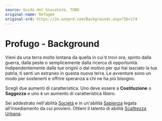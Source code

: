 ```yaml
---
source: Guida del Giocatore, TODO
original-name: Refugee
original-srd: https://2e.aonprd.com/Backgrounds.aspx?ID=174
---
```


# Profugo - Background

Vieni da una terra molto lontana da quella in cui ti trovi ora, spinto dalla
guerra, dalla peste o semplicemente dalla ricerca di opportunità.
Indipendentemente dalle tue origini o dal motivo per qui hai lasciato la tua
patria, ti senti un estraneo in questa nuova terra. Le avventure sono un modo
per sostenerti e offrire speranza a chi ne ha più bisogno.

Scegli due aumenti di caratteristica. Uno deve essere a **Costituzione** o
**Saggezza** e uno è un aumento di caratteristica libero.

Sei addestrato nell'abilità [Società](/abilita/societa) e in un'abilità
[Sapienza](/abilita/sapienza) legata all'insediamento da cui provieni. Ottieni
il talento di abilità [Scaltrezza Urbana](/talenti/generici/scaltrezza-urbana).
